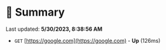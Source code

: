 # 📖 Summary
Last updated: **5/30/2023, 8:38:56 AM**

- `GET` [https://google.com](https://google.com) - **Up** (126ms)
